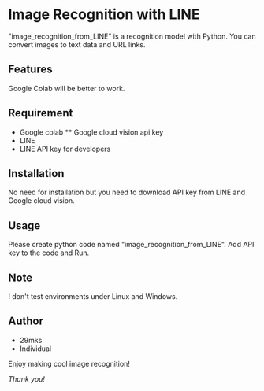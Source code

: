 # Image Recognition with LINE

"image_recognition_from_LINE" is a recognition model with Python.
You can convert images to text data and URL links.
  
## Features
 
Google Colab will be better to work.

## Requirement

* Google colab
** Google cloud vision api key
* LINE
* LINE API key for developers
 
## Installation
 
No need for installation but you need to download API key from LINE and Google cloud vision.
 
## Usage

Please create python code named "image_recognition_from_LINE".
Add API key to the code and Run.
 
## Note
 
I don't test environments under Linux and Windows.
 
## Author
 
* 29mks
* Individual
 
Enjoy making cool image recognition!
 
*Thank you!*
